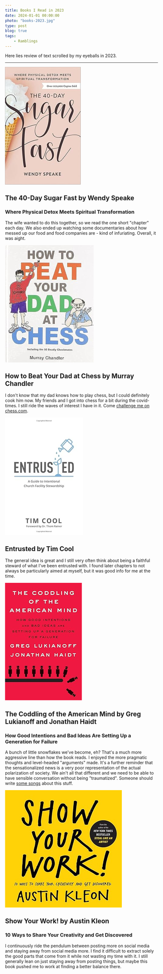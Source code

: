 ```yaml
---
title: Books I Read in 2023
date: 2024-01-01 00:00:00
photo: "books-2023.jpg"
type: post
blog: true
tags:
    - Ramblings
---
```


Here lies review of text scrolled by my eyeballs in 2023.

---

<script setup>
    import Bennies from '../../.vitepress/theme/Bennies.vue'
</script>


![The 40-Day Sugar Fast](../images/40-day.jpg)
## The 40-Day Sugar Fast by Wendy Speake
### Where Physical Detox Meets Spiritual Transformation

The wife wanted to do this together, so we read the one short "chapter" each day. We also ended up watching some documentaries about how messed up our food and food companies are - kind of infuriating. Overall, it was aight.

<Bennies :rating="3" />


![How to Beat Your Dad at Chess](../images/beat-dad-at-chess.jpg)
## How to Beat Your Dad at Chess by Murray Chandler

I don't know that my dad knows how to play chess, but I could definitely cook him now. My friends and I got into chess for a bit during the covid-times. I still ride the waves of interest I have in it. Come [challenge me on chess.com](https://www.chess.com/member/belowthebenthic).

<Bennies :rating="4" />


![Entrusted](../images/entrusted.jpg)
## Entrusted by Tim Cool

The general idea is great and I still very often think about being a faithful steward of what I've been entrusted with. I found later chapters to not always be particularly aimed at myself, but it was good info for me at the time.

<Bennies :rating="4" />


![The Coddling of the American Mind](../images/coddling.jpg)
## The Coddling of the American Mind by Greg Lukianoff and Jonathan Haidt
### How Good Intentions and Bad Ideas Are Setting Up a Generation for Failure

A bunch of little snowflakes we've become, eh? That's a much more aggressive line than how the book reads. I enjoyed the more pragmatic thoughts and level-headed "arguments" made. It's a further reminder that the sensationalized news is a very poor representation of the actual polarization of society. We ain't all that different and we need to be able to have sensible conversation without being "traumatized". Someone should write [some songs](https://open.spotify.com/track/6tIlpznHyaqCPiVfolKxrV?si=d7bba7956de54ae2) about this stuff.

<Bennies :rating="4" />


![Show Your Work!](../images/show-your-work.jpg)
## Show Your Work! by Austin Kleon
### 10 Ways to Share Your Creativity and Get Discovered

I continuously ride the pendulum between posting more on social media and staying away from social media more. I find it difficult to extract solely the good parts that come from it while not wasting my time with it. I still generally lean on just staying away from posting things, but maybe this book pushed me to work at finding a better balance there.

<Bennies :rating="4" />